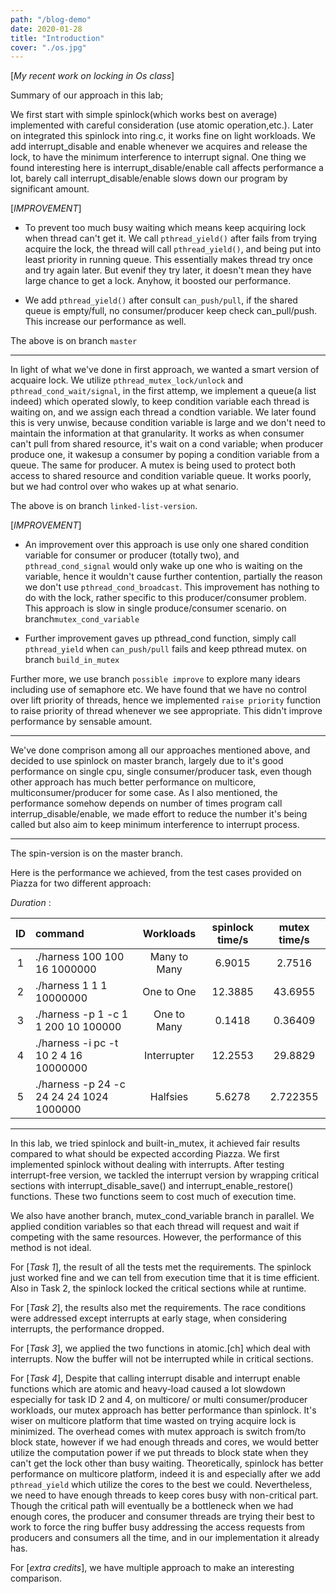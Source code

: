 ```yaml
---
path: "/blog-demo"
date: 2020-01-28
title: "Introduction"
cover: "./os.jpg"
---
```

[*My recent work on locking in Os class*]

Summary of our approach in this lab;

We first start with simple spinlock(which works best on average) implemented with careful consideration (use atomic operation,etc.).
Later on integrated this spinlock into ring.c, it works fine on light workloads. We add interrupt_disable and enable whenever we 
acquires and release the lock, to have the minimum interference to interrupt signal. One thing we found interesting here is 
interrupt_disable/enable call affects performance a lot, barely call interrupt_disable/enable slows down our program by significant amount.

[*IMPROVEMENT*]

* To prevent too much busy waiting which means keep acquiring lock when thread can't get it. We call `pthread_yield()` after fails from 
trying acquire the lock, the thread will call `pthread_yield()`, and being put into least priority in running queue. This essentially makes thread try once and try again later. But evenif they try later, it doesn't mean they have large chance to get a lock. Anyhow, it boosted our performance.

* We add `pthread_yield()` after consult `can_push/pull`, if the shared queue is empty/full, no consumer/producer keep check can_pull/push. This 
increase our performance as well. 

The above is on branch `master`

***
In light of what we've done in first approach, we wanted a smart version of acquaire lock. We utilize `pthread_mutex_lock/unlock` and `pthread_cond_wait/signal`,
in the first attemp, we implement a queue(a list indeed) which operated slowly, to keep condition variable each thread is waiting on, and we
assign each thread a condtion variable. We later found this is very unwise, because condition variable is large and we don't need to maintain the information
at that granularity. It works as when consumer can't pull from shared resource, it's wait on a cond variable; when producer produce one, it 
wakesup a consumer by poping a condition variable from a queue. The same for producer. A mutex is being used to protect both access to shared resource and 
condition variable queue. It works poorly, but we had control over who wakes up at what senario.

The above is on branch `linked-list-version`.

[*IMPROVEMENT*]

* An improvement over this approach is use only one shared condition variable for consumer or producer (totally two), and `pthread_cond_signal` would only 
wake up one who is waiting on the variable, hence it wouldn't cause further contention, partially the reason we don't use `pthread_cond_broadcast`. This improvement
has nothing to do with the lock, rather specific to this producer/consumer problem. This approach is slow in single produce/consumer scenario.
on branch`mutex_cond_variable`

* Further improvement gaves up pthread_cond function, simply call `pthread_yield` when `can_push/pull` fails and keep pthread mutex. on branch `build_in_mutex`

Further more, we use branch `possible improve` to explore many idears including use of semaphore etc. We have found that we have no control over 
lift priority of threads, hence we implemented `raise priority` function to raise priority of thread whenever we see appropriate. This didn't improve performance 
by sensable amount.

***
We've done comprison among all our approaches mentioned above, and decided to use spinlock on master branch, largely due to it's good performance on single cpu,
single consumer/producer task, even though other approach has much better performance on multicore, multiconsumer/producer for some case. As I also mentioned,
the performance somehow depends on number of times program call interrup_disable/enable, we made effort to reduce the number it's being called but also aim to
keep minimum interference to interrupt process.

***

The spin-version is on the master branch. 

Here is the performance we achieved, from the test cases provided on Piazza for two different approach:

 _Duration_ :

|ID|command|Workloads|spinlock time/s|mutex time/s|
|:--:|:------|:-------:|:-----------:|:---------:|
|1|./harness 100 100 16 1000000|Many to Many| 6.9015|2.7516 |
|2|./harness 1 1 1 10000000|One to One |12.3885| 43.6955|
|3|./harness -p 1 -c 1 1 200 10 100000|One to Many |0.1418| 0.36409|
|4|./harness -i pc -t 10 2 4 16 10000000|Interrupter |12.2553|29.8829 |
|5|./harness -p 24 -c 24 24 24 1024 1000000|Halfsies |5.6278|2.722355 |

***
In this lab, we tried spinlock and built-in_mutex, it achieved fair results compared to what should be expected according Piazza.
We first implemented spinlock without dealing with interrupts. After testing interrupt-free version, we tackled the interrupt version by wrapping critical sections with interrupt_disable_save() and interrupt_enable_restore() functions. These two functions seem to cost much of execution time.

We also have another branch, mutex_cond_variable branch in parallel. We applied condition variables so that each thread will request and wait if competing with the same resources. However, the performance of this method is not ideal.

For [*Task 1*], the result of all the tests met the requirements. The spinlock just worked fine and we can tell from execution time that it is time efficient. Also in Task 2, the spinlock locked the critical sections while at runtime.

For [*Task 2*], the results also met the requirements. The race conditions were addressed except interrupts at early stage, when considering interrupts, the performance dropped.

For [*Task 3*], we applied the two functions in atomic.[ch] which deal with interrupts. Now the buffer will not be interrupted while in critical sections.

For [*Task 4*], Despite that calling interrupt disable and interrupt enable functions which are atomic and heavy-load caused a lot slowdown especially for task ID 2 and 4, on multicore/ or multi consumer/producer workloads, our mutex approach has better performance than spinlock. It's wiser on multicore platform that time wasted on trying acquire lock is minimized. The overhead comes with mutex approach is switch from/to block state, however if we had enough threads and cores, we would better utilize the computation power if we put threads to block state when they can't get the lock other than busy waiting. Theoretically, spinlock has better performance on multicore platform, indeed it is and especially after we add `pthread_yield` which utilize the cores to the best we could. Nevertheless, we need to have enough threads to keep cores busy with non-critical part. Though the critical path will eventually be a bottleneck when we had enough cores, the producer and consumer threads are trying their best to work to force the ring buffer busy addressing the access requests from producers and consumers all the time, and in our implementation it already has.

For [*extra credits*], 
we have multiple approach to make an interesting comparison. 
